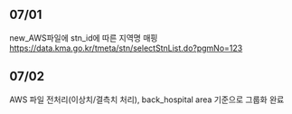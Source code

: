 ## 07/01
new_AWS파일에 stn_id에 따른 지역명 매핑 https://data.kma.go.kr/tmeta/stn/selectStnList.do?pgmNo=123

## 07/02
AWS 파일 전처리(이상치/결측치 처리), back_hospital area 기준으로 그룹화 완료
